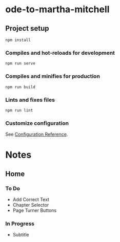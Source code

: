 # ode-to-martha-mitchell

## Project setup
```
npm install
```

### Compiles and hot-reloads for development
```
npm run serve
```

### Compiles and minifies for production
```
npm run build
```

### Lints and fixes files
```
npm run lint
```

### Customize configuration
See [Configuration Reference](https://cli.vuejs.org/config/).

# Notes
## Home

### To Do
* Add Correct Text
* Chapter Selector
* Page Turner Buttons

### In Progress
* Subtitle

